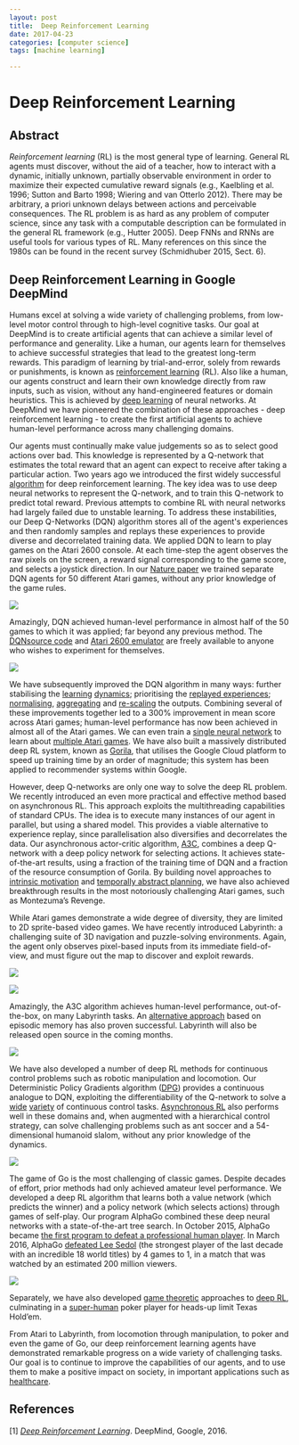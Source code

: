```yaml
---
layout: post
title:  Deep Reinforcement Learning
date: 2017-04-23
categories: [computer science]
tags: [machine learning]

---
```



# Deep Reinforcement Learning

## Abstract 

*Reinforcement learning* (RL) is the most general type of learning. General RL agents must discover, without the aid of a teacher, how to interact with a dynamic, initially unknown, partially observable environment in order to maximize their expected cumulative reward signals (e.g., Kaelbling et al. 1996; Sutton and Barto 1998; Wiering and van Otterlo 2012). There may be arbitrary, a priori unknown delays between actions and perceivable consequences. The RL problem is as hard as any problem of computer science, since any task with a computable description can be formulated in the general RL framework (e.g., Hutter 2005). Deep FNNs and RNNs are useful tools for various types of RL. Many references on this since the 1980s can be found in the recent survey (Schmidhuber 2015, Sect. 6).

## Deep Reinforcement Learning in Google DeepMind

Humans excel at solving a wide variety of challenging problems, from low-level motor control through to high-level cognitive tasks. Our goal at DeepMind is to create artificial agents that can achieve a similar level of performance and generality. Like a human, our agents learn for themselves to achieve successful strategies that lead to the greatest long-term rewards. This paradigm of learning by trial-and-error, solely from rewards or punishments, is known as [reinforcement learning](https://en.wikipedia.org/wiki/Reinforcement_learning) (RL).
Also like a human, our agents construct and learn their own knowledge directly from raw inputs, such as vision, without any hand-engineered features or domain heuristics. This is achieved by [deep learning](https://en.wikipedia.org/wiki/Deep_learning) of neural networks. At DeepMind we have pioneered the combination of these approaches - deep reinforcement learning - to create the first artificial agents to achieve human-level performance across many challenging domains.

Our agents must continually make value judgements so as to select good actions over bad. This knowledge is represented by a Q-network that estimates the total reward that an agent can expect to receive after taking a particular action. Two years ago we introduced the first widely successful [algorithm](http://arxiv.org/pdf/1312.5602.pdf) for deep
reinforcement learning. The key idea was to use deep neural networks to represent the Q-network, and to train this Q-network to predict total reward. Previous attempts to combine RL with neural networks had largely failed due to unstable learning. To address these instabilities, our Deep Q-Networks (DQN) algorithm stores all of the agent's experiences and then randomly samples and replays these experiences to provide diverse and decorrelated training data. We applied DQN to learn to play games on the Atari 2600 console. At each time-step the agent observes the raw pixels on the screen, a reward signal corresponding to the game score, and selects a joystick direction. In our [Nature paper](https://storage.googleapis.com/deepmind-data/assets/papers/DeepMindNature14236Paper.pdf) we trained separate DQN agents for 50 different Atari games, without any prior knowledge of the game rules.

![](https://storage.googleapis.com/deepmind-live-cms/images/Mnih_Fig3_R3%2520SM.width-400_nxiXBlA.png)

Amazingly, DQN achieved human-level performance in almost half of the 50 games to which it was applied; far beyond any previous method. The [DQNsource code](https://sites.google.com/a/deepmind.com/dqn/) and [Atari 2600 emulator](http://stella.sourceforge.net/) are freely available to anyone who wishes to experiment for themselves.

![](https://storage.googleapis.com/deepmind-live-cms/images/Breakout.width-320_vazpVjX.png)

We have subsequently improved the DQN algorithm in many ways: further stabilising the [learning](http://arxiv.org/pdf/1509.06461) [dynamics](http://arxiv.org/pdf/1512.04860); prioritising the [replayed experiences](http://arxiv.org/pdf/1511.05952.pdf); [normalising](http://arxiv.org/pdf/1511.06581), [aggregating](http://arxiv.org/pdf/1602.04621) and
[re-scaling](http://arxiv.org/pdf/1602.07714) the outputs. Combining several of these improvements together led to a 300% improvement in mean score across Atari games; human-level performance has now been achieved in almost all of the Atari games. We can even train a [single neural network](http://jmlr.org/proceedings/papers/v37/schaul15.pdf) to learn
about [multiple Atari games](http://arxiv.org/pdf/1511.06295). We have also built a massively distributed deep RL system, known as [Gorila](https://8109f4a4-a-62cb3a1a-s-sites.googlegroups.com/site/deeplearning2015/1.pdf?attachauth=ANoY7coDLGNh08PYPVtc6s86hnYKRd-u_rcqYWAlLgilFKOVYP1mDJi0MR8Wf2-5UM261X1V8kRFF-5zM9FHKcMhGc5B3A50_8IWuTGGPw6n38udZypcVwN0IspGasgBuxAO1e7oi2vJfUrq4m7s-OxqlNTZVo3R6P1myydUC6PWnkovtHTDzOAyROSFrVsvrorK2QUn7DN00z4jUZ8jZPX1-nddjMqXw%3D%3D&attredirects=2), that utilises the Google Cloud platform to speed up training time by an order of magnitude; this system has been applied to recommender systems within Google.

However, deep Q-networks are only one way to solve the deep RL problem. We recently introduced an even more practical and effective method based on asynchronous RL. This approach exploits the multithreading capabilities of standard CPUs. The idea is to execute many instances of our agent in parallel, but using a shared model. This provides a viable alternative to experience replay, since parallelisation also diversifies and decorrelates the data. Our asynchronous actor-critic algorithm, [A3C](http://arxiv.org/pdf/1602.01783), combines a deep Q-network with a deep policy network for selecting actions. It achieves state-of-the-art results, using a fraction of the training time of DQN and a fraction of the resource consumption of Gorila. By building novel approaches to [intrinsic motivation](https://arxiv.org/abs/1606.01868) and [temporally abstract planning](http://arxiv.org/pdf/1606.04695), we have also achieved breakthrough results in the most notoriously challenging Atari games, such as Montezuma’s Revenge.

While Atari games demonstrate a wide degree of diversity, they are limited to 2D sprite-based video games. We have recently introduced Labyrinth: a challenging suite of 3D navigation and puzzle-solving environments. Again, the agent only observes pixel-based inputs from its immediate field-of-view, and must figure out the map to discover and exploit rewards.

![](https://storage.googleapis.com/deepmind-live-cms/images/SpaceInvaders.width-320_q9iLF15.png)

![](https://storage.googleapis.com/deepmind-live-cms/images/Labyrinth%2520Medley_sm.width-400_YPOs7vz.jpg)

Amazingly, the A3C algorithm achieves human-level performance, out-of-the-box, on many Labyrinth tasks. An [alternative
approach](https://arxiv.org/pdf/1606.04460) based on episodic memory has also proven successful. Labyrinth will also be released open source in the coming months.

![](https://storage.googleapis.com/deepmind-live-cms/images/Labyrinth.width-320_mWAoIlK.png)

We have also developed a number of deep RL methods for continuous control problems such as robotic manipulation and locomotion. Our Deterministic Policy Gradients algorithm ([DPG](http://jmlr.org/proceedings/papers/v32/silver14.pdf)) provides a continuous analogue to DQN, exploiting the differentiability of the Q-network to solve a [wide](http://arxiv.org/pdf/1509.02971) [variety](http://arxiv.org/pdf/1510.09142) of continuous control tasks. [Asynchronous RL](http://arxiv.org/pdf/1602.01783) also performs well in these domains and, when augmented with a hierarchical control strategy, can solve challenging problems such as ant soccer and a 54-dimensional humanoid slalom, without any prior knowledge of the dynamics.

![](https://storage.googleapis.com/deepmind-live-cms/images/AntSoccer.width-320_wuJWGgT.png)

The game of Go is the most challenging of classic games. Despite decades of effort, prior methods had only achieved amateur level performance. We developed a deep RL algorithm that learns both a value network (which predicts the winner) and a policy network (which selects actions) through games of self-play. Our program AlphaGo combined these deep neural networks with a state-of-the-art tree search. In October 2015, AlphaGo became [the first program to defeat a professional human player](http://www.nature.com/nature/journal/v529/n7587/full/nature16961.html). In March 2016, AlphaGo [defeated Lee Sedol](https://deepmind.com/alpha-go) (the strongest player of the last decade with an incredible 18 world titles) by 4 games to 1, in a match that was watched by an estimated 200 million viewers.

![](https://storage.googleapis.com/deepmind-live-cms/images/A26U3069.width-400_IOlum5D.jpg)

Separately, we have also developed [game theoretic](http://jmlr.org/proceedings/papers/v37/heinrich15.pdf) approaches to [deep RL](https://arxiv.org/pdf/1603.01121), culminating in a [super-human](http://www.aaai.org/ocs/index.php/IJCAI/IJCAI15/paper/view/11230/10741) poker player for heads-up limit Texas Hold’em.

From Atari to Labyrinth, from locomotion through manipulation, to poker and even the game of Go, our deep reinforcement learning agents have demonstrated remarkable progress on a wide variety of challenging tasks. Our goal is to continue to improve the capabilities of our agents, and to use them to make a positive impact on society, in important applications such as [healthcare](https://deepmind.com/health).

## References
[1] [*Deep Reinforcement Learning*](https://deepmind.com/blog/deep-reinforcement-learning/). DeepMind, Google, 2016.
